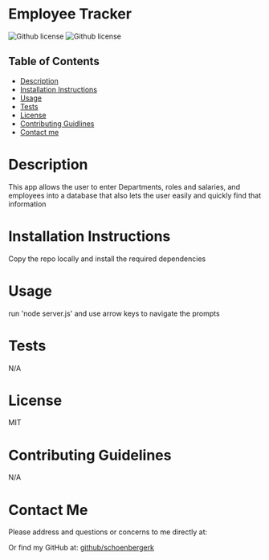 # Employee Tracker
  ![Github license](https://img.shields.io/badge/license-MIT-yellow.svg)
  ![Github license](https://opensource.org/licenses/MIT)


  ## Table of Contents
  
  - [Description](#description)
  - [Installation Instructions](#instructions)
  - [Usage](#usage)
  - [Tests](#test)
  - [License](#license)
  - [Contributing Guidlines](#contribution)
  - [Contact me](#email)
  
  
  # Description
  This app allows the user to enter Departments, roles and salaries, and employees into a database that also lets the user easily and quickly find that information

  # Installation Instructions
  Copy the repo locally and install the required dependencies

  # Usage
  run 'node server.js' and use arrow keys to navigate the prompts

  # Tests
  N/A

  # License
  MIT

  # Contributing Guidelines
  N/A

  # Contact Me
  Please address and questions or concerns to me directly at:
  

  Or find my GitHub at:
  [github/schoenbergerk](https://github.com/schoenbergerk)

